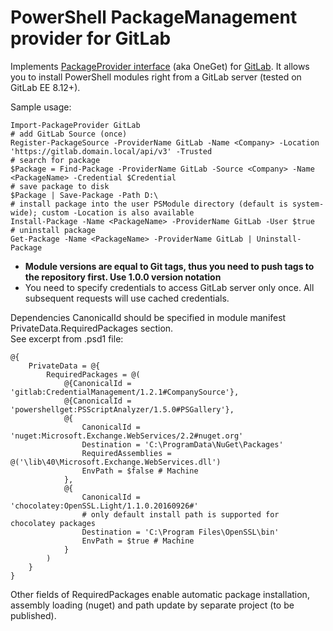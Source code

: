 # PowerShell PackageManagement provider for GitLab
Implements [PackageProvider interface](https://github.com/OneGet/oneget/wiki/PackageProvider-Interface) (aka OneGet) for [GitLab](http://doc.gitlab.com/ee/api/). It allows you to install PowerShell modules right from a GitLab server (tested on GitLab EE 8.12+).

Sample usage:  
```
Import-PackageProvider GitLab
# add GitLab Source (once)
Register-PackageSource -ProviderName GitLab -Name <Company> -Location 'https://gitlab.domain.local/api/v3' -Trusted  
# search for package  
$Package = Find-Package -ProviderName GitLab -Source <Company> -Name <PackageName> -Credential $Credential  
# save package to disk  
$Package | Save-Package -Path D:\  
# install package into the user PSModule directory (default is system-wide); custom -Location is also available
Install-Package -Name <PackageName> -ProviderName GitLab -User $true  
# uninstall package  
Get-Package -Name <PackageName> -ProviderName GitLab | Uninstall-Package  
```

- **Module versions are equal to Git tags, thus you need to push tags to the repository first. Use 1.0.0 version notation**  
- You need to specify credentials to access GitLab server only once. All subsequent requests will use cached credentials.  

Dependencies CanonicalId should be specified in module manifest PrivateData.RequiredPackages section.  
See excerpt from .psd1 file:
```
@{
	PrivateData = @{
		RequiredPackages = @(
			@{CanonicalId = 'gitlab:CredentialManagement/1.2.1#CompanySource'},
			@{CanonicalId = 'powershellget:PSScriptAnalyzer/1.5.0#PSGallery'},
			@{
				CanonicalId = 'nuget:Microsoft.Exchange.WebServices/2.2#nuget.org'
				Destination = 'C:\ProgramData\NuGet\Packages'
				RequiredAssemblies = @('\lib\40\Microsoft.Exchange.WebServices.dll')
				EnvPath = $false # Machine
			},
			@{
				CanonicalId = 'chocolatey:OpenSSL.Light/1.1.0.20160926#'
				# only default install path is supported for chocolatey packages
				Destination = 'C:\Program Files\OpenSSL\bin'
				EnvPath = $true # Machine
			}
		)
	}
}
```
Other fields of RequiredPackages enable automatic package installation, assembly loading (nuget) and path update by separate project (to be published).
